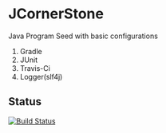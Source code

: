 # JCornerStone
Java Program Seed with basic configurations
1. Gradle
2. JUnit
3. Travis-Ci
4. Logger(slf4j)
## Status
[![Build Status](https://travis-ci.org/Peng-YM/JCornerStone.svg?branch=master)](https://travis-ci.org/Peng-YM/JCornerStone)
